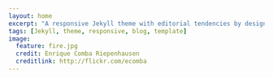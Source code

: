 ```yaml
---
layout: home
excerpt: "A responsive Jekyll theme with editorial tendencies by designer Michael Rose."
tags: [Jekyll, theme, responsive, blog, template]
image:
  feature: fire.jpg
  credit: Enrique Comba Riepenhausen
  creditlink: http://flickr.com/ecomba
---
```

